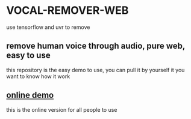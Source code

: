 # VOCAL-REMOVER-WEB 

use tensorflow and uvr to remove 

## remove human voice through audio, pure web, easy to use

this repository is the easy demo to use, you can pull it by yourself it you want to know how it work



## [online demo](https://ai-creator.top/vocalremove)
this is the online version for all people to use
